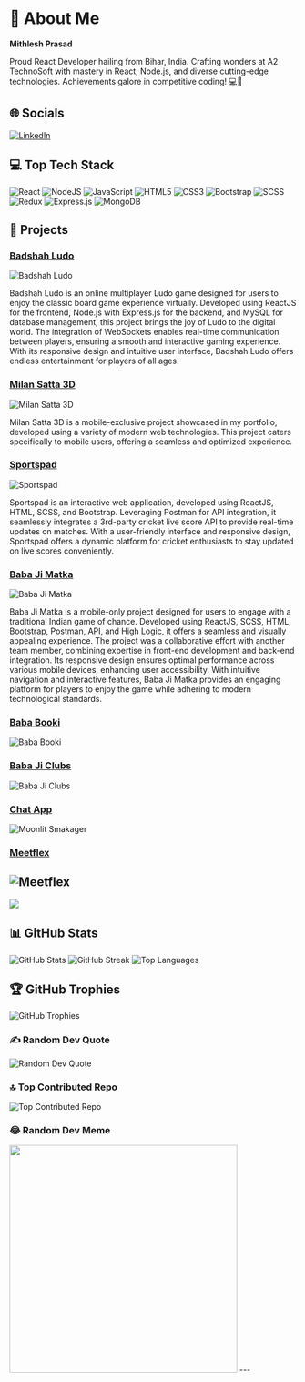 <!-- Proudly created with GPRM ( https://gprm.itsvg.in ) -->

# 🌟 About Me

**Mithlesh Prasad**

Proud React Developer hailing from Bihar, India. Crafting wonders at A2 TechnoSoft with mastery in React, Node.js, and diverse cutting-edge technologies. Achievements galore in competitive coding! 💻🚀

## 🌐 Socials

[![LinkedIn](https://img.shields.io/badge/LinkedIn-%230077B5.svg?logo=linkedin&logoColor=white)](https://www.linkedin.com/in/mithlesh-prasad-5a68a41a3/) 

## 💻 Top Tech Stack

![React](https://img.shields.io/badge/react-%2320232a.svg?style=for-the-badge&logo=react&logoColor=%2361DAFB) 
![NodeJS](https://img.shields.io/badge/node.js-6DA55F?style=for-the-badge&logo=node.js&logoColor=white) 
![JavaScript](https://img.shields.io/badge/javascript-%23323330.svg?style=for-the-badge&logo=javascript&logoColor=%23F7DF1E) 
![HTML5](https://img.shields.io/badge/html5-%23E34F26.svg?style=for-the-badge&logo=html5&logoColor=white) 
![CSS3](https://img.shields.io/badge/css3-%231572B6.svg?style=for-the-badge&logo=css3&logoColor=white) 
![Bootstrap](https://img.shields.io/badge/bootstrap-%238511FA.svg?style=for-the-badge&logo=bootstrap&logoColor=white) 
![SCSS](https://img.shields.io/badge/SASS-hotpink.svg?style=for-the-badge&logo=SASS&logoColor=white) 
![Redux](https://img.shields.io/badge/redux-%23593d88.svg?style=for-the-badge&logo=redux&logoColor=white) 
![Express.js](https://img.shields.io/badge/express.js-%23404d59.svg?style=for-the-badge&logo=express&logoColor=%2361DAFB) 
![MongoDB](https://img.shields.io/badge/MongoDB-%234ea94b.svg?style=for-the-badge&logo=mongodb&logoColor=white)

## 🌟 Projects
### [Badshah Ludo](https://badshahludo.com/)

![Badshah Ludo](https://profoliomith.netlify.app/static/media/badshahludo.jpg)

Badshah Ludo is an online multiplayer Ludo game designed for users to enjoy the classic board game experience virtually. Developed using ReactJS for the frontend, Node.js with Express.js for the backend, and MySQL for database management, this project brings the joy of Ludo to the digital world. The integration of WebSockets enables real-time communication between players, ensuring a smooth and interactive gaming experience. With its responsive design and intuitive user interface, Badshah Ludo offers endless entertainment for players of all ages.

### [Milan Satta 3D](https://milansatta3d.com/Login)

![Milan Satta 3D](https://profoliomith.netlify.app/static/media/miansatta.4e43431012cca11243d8.jpeg)

Milan Satta 3D is a mobile-exclusive project showcased in my portfolio, developed using a variety of modern web technologies. This project caters specifically to mobile users, offering a seamless and optimized experience.

### [Sportspad](https://www.sportspad.com/)

![Sportspad](https://profoliomith.netlify.app/static/media/sportspad.b0bcb202efc20701463d.jpeg)

Sportspad is an interactive web application, developed using ReactJS, HTML, SCSS, and Bootstrap. Leveraging Postman for API integration, it seamlessly integrates a 3rd-party cricket live score API to provide real-time updates on matches. With a user-friendly interface and responsive design, Sportspad offers a dynamic platform for cricket enthusiasts to stay updated on live scores conveniently.

### [Baba Ji Matka](https://github.com/mithleshprasad/baba_ji_matka)

![Baba Ji Matka](https://profoliomith.netlify.app/static/media/babajimatka.4556f39117d2ec884f74.jpeg)

Baba Ji Matka is a mobile-only project designed for users to engage with a traditional Indian game of chance. Developed using ReactJS, SCSS, HTML, Bootstrap, Postman, API, and High Logic, it offers a seamless and visually appealing experience. The project was a collaborative effort with another team member, combining expertise in front-end development and back-end integration. Its responsive design ensures optimal performance across various mobile devices, enhancing user accessibility. With intuitive navigation and interactive features, Baba Ji Matka provides an engaging platform for players to enjoy the game while adhering to modern technological standards.

### [Baba Booki](https://bababooki.in/login)

![Baba Booki](https://profoliomith.netlify.app/static/media/bababooki.2fc77dc13c2e76ac8248.jpeg)

### [Baba Ji Clubs](https://babajiclubs.com/)

![Baba Ji Clubs](https://profoliomith.netlify.app/static/media/babajimatka.4556f39117d2ec884f74.jpeg)

### [Chat App](https://moonlit-smakager-2d0d10.netlify.app/)

![Moonlit Smakager](https://profoliomith.netlify.app/static/media/chatapp.fbc5a2d0bf5355af54c0.jpeg)

### [Meetflex](https://meetflex.netlify.app/)

![Meetflex](https://profoliomith.netlify.app/static/media/meetflex.53dd705f0728f8b09ab5.jpeg)
---

[![](https://visitcount.itsvg.in/api?id=mithleshprasad&icon=0&color=0)](https://visitcount.itsvg.in)

<!-- Proudly created with GPRM ( https://gprm.itsvg.in ) -->
## 📊 GitHub Stats

![GitHub Stats](https://github-readme-stats.vercel.app/api?username=mithleshprasad&theme=dark&hide_border=false&include_all_commits=false&count_private=false)
![GitHub Streak](https://github-readme-streak-stats.herokuapp.com/?user=mithleshprasad&theme=dark&hide_border=false)
![Top Languages](https://github-readme-stats.vercel.app/api/top-langs/?username=mithleshprasad&theme=dark&hide_border=false&include_all_commits=false&count_private=false&layout=compact)

## 🏆 GitHub Trophies

![GitHub Trophies](https://github-profile-trophy.vercel.app/?username=mithleshprasad&theme=radical&no-frame=false&no-bg=true&margin-w=4)

### ✍️ Random Dev Quote

![Random Dev Quote](https://quotes-github-readme.vercel.app/api?type=horizontal&theme=radical)

### 🔝 Top Contributed Repo

![Top Contributed Repo](https://github-contributor-stats.vercel.app/api?username=mithleshprasad&limit=5&theme=dark&combine_all_yearly_contributions=true)

### 😂 Random Dev Meme

<img src='https://randommeme-five.vercel.app/' style="height: 400px;"/>
---
